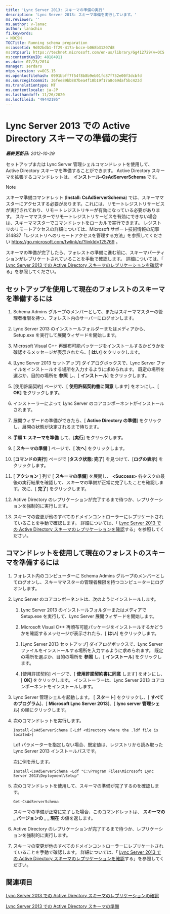 ```yaml
---
title: 'Lync Server 2013: スキーマの準備の実行'
description: 'Lync Server 2013: スキーマ準備を実行しています。'
ms.reviewer: ''
ms.author: v-lanac
author: lanachin
f1.keywords:
- NOCSH
TOCTitle: Running schema preparation
ms:assetid: 9d02bdb1-ff29-417a-bcce-b068b31207d8
ms:mtpsurl: https://technet.microsoft.com/en-us/library/Gg412729(v=OCS.15)
ms:contentKeyID: 48184911
ms.date: 07/23/2014
manager: serdars
mtps_version: v=OCS.15
ms.openlocfilehash: 0991bbff7f54f8b8b9eb01fc87f752e00f3dcbfd
ms.sourcegitcommit: 36fee89bb887bea4f18b19f17a8c69daf5bc423d
ms.translationtype: MT
ms.contentlocale: ja-JP
ms.lasthandoff: 11/26/2020
ms.locfileid: "49442195"
---
```

# <a name="running-active-directory-schema-preparation-in-lync-server-2013"></a>Lync Server 2013 での Active Directory スキーマの準備の実行

<div data-xmlns="http://www.w3.org/1999/xhtml">

<div class="topic" data-xmlns="http://www.w3.org/1999/xhtml" data-msxsl="urn:schemas-microsoft-com:xslt" data-cs="https://msdn.microsoft.com/">

<div data-asp="https://msdn2.microsoft.com/asp">



</div>

<div id="mainSection">

<div id="mainBody">

<span> </span>

_**最終更新日:** 2012-10-29_

セットアップまたは Lync Server 管理シェルコマンドレットを使用して、Active Directory スキーマを準備することができます。 Active Directory スキーマを拡張するコマンドレットは、 **インストール-CsAdServerSchema** です。

<div>


> [!NOTE]  
> スキーマ準備コマンドレット (<STRONG>Install: CsAdServerSchema</STRONG>) では、スキーママスターにアクセスする必要があります。これには、リモートレジストリサービスが実行されており、リモートレジストリキーが有効になっている必要があります。 スキーママスターでリモートレジストリサービスを有効にできない場合は、スキーママスターでコマンドレットをローカルで実行できます。 レジストリのリモートアクセスの詳細については、Microsoft サポート技術情報の記事314837「レジストリへのリモートアクセスを管理する方法」を参照してください <A href="https://go.microsoft.com/fwlink/p/?linkid=125769">https://go.microsoft.com/fwlink/p/?linkId=125769</A> 。



</div>

スキーマの準備が完了したら、フォレストの準備に進む前に、スキーマパーティションがレプリケートされていることを手動で確認します。 詳細については、「 [Lync Server 2013 での Active Directory スキーマのレプリケーションを確認](lync-server-2013-verifying-schema-replication.md)する」を参照してください。

<div>

## <a name="to-use-setup-to-prepare-the-schema-of-the-current-forest"></a>セットアップを使用して現在のフォレストのスキーマを準備するには

1.  Schema Admins グループのメンバーとして、またはスキーママスターの管理者権限を持つ、フォレスト内のサーバーにログオンします。

2.  Lync Server 2013 のインストールフォルダーまたはメディアから、Setup.exe を実行して展開ウィザードを開始します。

3.  Microsoft Visual C++ 再頒布可能パッケージをインストールするかどうかを確認するメッセージが表示されたら、[ **はい**] をクリックします。

4.  [Lync Server 2013 セットアップ] ダイアログボックスで、Lync Server ファイルをインストールする場所を入力するように求められます。 既定の場所を選ぶか、目的の場所を **参照** し、[ **インストール**] をクリックします。

5.  [使用許諾契約] ページで、[ **使用許諾契約書に同意** します] をオンにし、[ **OK]** をクリックします。

6.  インストーラーによって Lync Server のコアコンポーネントがインストールされます。

7.  展開ウィザードの準備ができたら、[ **Active Directory の準備**] をクリックし、展開の状態が決定されるまで待ちます。

8.  **手順 1: スキーマを準備** して、[**実行**] をクリックします。

9.  [ **スキーマの準備** ] ページで、[ **次へ**] をクリックします。

10. [**コマンドの実行**] ページで [**タスク状態: 完了**] を見つけて、[**ログの表示**] をクリックします。

11. [ **アクション** ] 列で [ **スキーマの準備**] を展開し、 **\<Success\>** 各タスクの最後の実行結果を確認して、スキーマの準備が正常に完了したことを確認します。次に、[ **完了**] をクリックします。

12. Active Directory のレプリケーションが完了するまで待つか、レプリケーションを強制的に実行します。

13. スキーマの変更が他のすべてのドメインコントローラーにレプリケートされていることを手動で確認します。 詳細については、「 [Lync Server 2013 での Active Directory スキーマのレプリケーションを確認](lync-server-2013-verifying-schema-replication.md)する」を参照してください。

</div>

<div>

## <a name="to-use-cmdlets-to-prepare-the-schema-of-the-current-forest"></a>コマンドレットを使用して現在のフォレストのスキーマを準備するには

1.  フォレスト内のコンピューターに Schema Admins グループのメンバーとしてログオンし、スキーママスターの管理者権限を持つコンピューターにログオンします。

2.  Lync Server のコアコンポーネントは、次のようにインストールします。
    
    1.  Lync Server 2013 のインストールフォルダーまたはメディアで Setup.exe を実行して、Lync Server 展開ウィザードを開始します。
    
    2.  Microsoft Visual C++ 再頒布可能パッケージをインストールするかどうかを確認するメッセージが表示されたら、[ **はい**] をクリックします。
    
    3.  [Lync Server 2013 セットアップ] ダイアログボックスで、Lync Server ファイルをインストールする場所を入力するように求められます。 既定の場所を選ぶか、目的の場所を **参照** し、[ **インストール**] をクリックします。
    
    4.  [使用許諾契約] ページで、[ **使用許諾契約書に同意** します] をオンにし、[ **OK]** をクリックします。 インストーラーは、Lync Server 2013 コアコンポーネントをインストールします。

3.  Lync Server 管理シェルを起動します。 [ **スタート**] をクリックし、[ **すべてのプログラム**]、[ **Microsoft Lync Server 2013**]、[ **lync server 管理シェル**] の順にクリックします。

4.  次のコマンドレットを実行します。
    
        Install-CsAdServerSchema [-Ldf <directory where the .ldf file is located>] 
    
    Ldf パラメーターを指定しない場合、既定値は、レジストリから読み取った Lync Server 2013 インストールパスです。
    
    次に例を示します。
    
        Install-CsAdServerSchema -Ldf "C:\Program Files\Microsoft Lync Server 2013\Deployment\Setup"

5.  次のコマンドレットを使用して、スキーマの準備が完了するのを確認します。
    
        Get-CsAdServerSchema 
    
    スキーマの準備が正常に完了した場合、このコマンドレットは、 **スキーマの \_ バージョンの \_ \_ 現在** の値を返します。

6.  Active Directory のレプリケーションが完了するまで待つか、レプリケーションを強制的に実行します。

7.  スキーマの変更が他のすべてのドメインコントローラーにレプリケートされていることを手動で確認します。 詳細については、「 [Lync Server 2013 での Active Directory スキーマのレプリケーションを確認](lync-server-2013-verifying-schema-replication.md)する」を参照してください。

</div>

<div>

## <a name="see-also"></a>関連項目


[Lync Server 2013 での Active Directory スキーマのレプリケーションの確認](lync-server-2013-verifying-schema-replication.md)  


[Lync Server 2013 での Active Directory スキーマの準備](lync-server-2013-preparing-the-active-directory-schema.md)  
  

</div>

</div>

<span> </span>

</div>

</div>

</div>

